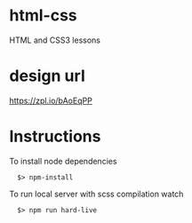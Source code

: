 # html-css
HTML and CSS3 lessons
# design url
<https://zpl.io/bAoEqPP>

# Instructions
To install node dependencies
```
  $> npm-install
```
To run local server with scss compilation watch 
```
  $> npm run hard-live
```
